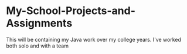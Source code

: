 # My-School-Projects-and-Assignments
This will be containing my Java work over my college years. I've worked both solo and with a team
